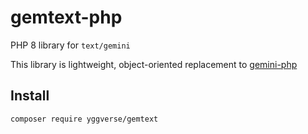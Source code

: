 # gemtext-php

PHP 8 library for `text/gemini`

This library is lightweight, object-oriented replacement to [gemini-php](https://github.com/YGGverse/gemini-php)

## Install

``` bash
composer require yggverse/gemtext
```